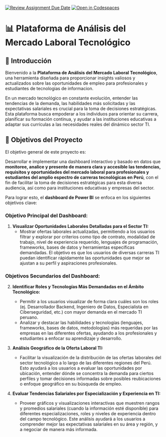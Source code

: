 [![Review Assignment Due Date](https://classroom.github.com/assets/deadline-readme-button-22041afd0340ce965d47ae6ef1cefeee28c7c493a6346c4f15d667ab976d596c.svg)](https://classroom.github.com/a/Zu4fxsIs)
[![Open in Codespaces](https://classroom.github.com/assets/launch-codespace-2972f46106e565e64193e422d61a12cf1da4916b45550586e14ef0a7c637dd04.svg)](https://classroom.github.com/open-in-codespaces?assignment_repo_id=19684116)
# 📊 Plataforma de Análisis del Mercado Laboral Tecnológico 

## 👋 Introducción

Bienvenido a la **Plataforma de Análisis del Mercado Laboral Tecnológico**, una herramienta diseñada para proporcionar insights valiosos y actualizados sobre las oportunidades de empleo para profesionales y estudiantes de tecnologias de informacion.

En un mercado tecnológico en constante evolución, entender las tendencias de la demanda, las habilidades más solicitadas y las expectativas salariales es crucial para la toma de decisiones estratégicas. Esta plataforma busca empoderar a los individuos para orientar su carrera, planificar su formación continua, y ayudar a las instituciones educativas a adaptar sus currículas a las necesidades reales del dinámico sector TI.


## 🎯 Objetivos del Proyecto

El objetivo general de este proyecto es:

Desarrollar e implementar una dashboard interactivo y basado en datos que **monitoree, analice y presente de manera clara y accesible las tendencias, requisitos y oportunidades del mercado laboral para profesionales y estudiantes del amplio espectro de carreras tecnológicas en Perú**, con el fin de facilitar la toma de decisiones estratégicas para esta diversa audiencia, así como para instituciones educativas y empresas del sector.

Para lograr esto, el **dashboard de Power BI** se enfoca en los siguientes objetivos clave:

### Objetivo Principal del Dashboard:

1.  **Visualizar Oportunidades Laborales Detalladas para el Sector TI:**
    *   Mostrar ofertas laborales actualizadas, permitiendo a los usuarios filtrar y explorar por criterios como tipo de contrato, modalidad de trabajo, nivel de experiencia requerido, lenguajes de programación, frameworks, bases de datos y herramientas específicas demandadas. El objetivo es que los usuarios de diversas carreras TI puedan identificar rápidamente las oportunidades que mejor se ajustan a su perfil y aspiraciones profesionales.

### Objetivos Secundarios del Dashboard:

2.  **Identificar Roles y Tecnologías Más Demandadas en el Ámbito Tecnológico:**
    *   Permitir a los usuarios visualizar de forma clara cuáles son los roles (ej. Desarrollador Backend, Ingeniero de Datos, Especialista en Ciberseguridad, etc.) con mayor demanda en el mercado TI peruano.
    *   Analizar y destacar las habilidades y tecnologías (lenguajes, frameworks, bases de datos, metodologías) más requeridas por las empresas en las diferentes ofertas, ayudando a los profesionales y estudiantes a enfocar su aprendizaje y desarrollo.

3.  **Análisis Geográfico de la Oferta Laboral TI:**
    *   Facilitar la visualización de la distribución de las ofertas laborales del sector tecnológico a lo largo de las diferentes regiones del Perú. Esto ayudará a los usuarios a evaluar las oportunidades por ubicación, entender dónde se concentra la demanda para ciertos perfiles y tomar decisiones informadas sobre posibles reubicaciones o enfoque geográfico en su búsqueda de empleo.

4.  **Evaluar Tendencias Salariales por Especialización y Experiencia en TI:**
    *   Proveer gráficos y visualizaciones interactivas que muestren rangos y promedios salariales (cuando la información esté disponible) para diferentes especializaciones, roles y niveles de experiencia dentro del campo tecnológico. Este análisis ayudará a los usuarios a comprender mejor las expectativas salariales en su área y región, y a negociar de manera más informada.

